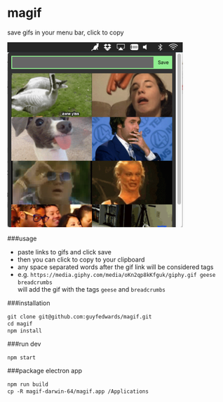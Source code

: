 # magif

save gifs in your menu bar, click to copy

<img src="screenshot.png" width="400">

###usage
- paste links to gifs and click save
- then you can click to copy to your clipboard
- any space separated words after the gif link will be considered tags
- e.g. `https://media.giphy.com/media/oKn2qp8kKfguk/giphy.gif geese breadcrumbs`<br>
will add the gif with the tags `geese` and `breadcrumbs`


###installation
```
git clone git@github.com:guyfedwards/magif.git
cd magif
npm install
```

###run dev
```
npm start
```

###package electron app
```
npm run build
cp -R magif-darwin-64/magif.app /Applications
```



